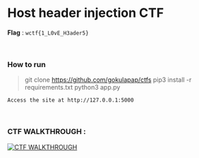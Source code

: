 # Host header injection CTF

**Flag** : `wctf{1_L0vE_H3ader5}`

<br>

### How to run 

> git clone https://github.com/gokulapap/ctfs
> pip3 install -r requirements.txt
> python3 app.py

`Access the site at http://127.0.0.1:5000`

<br>

### CTF WALKTHROUGH :

[![CTF WALKTHROUGH](https://img.youtube.com/vi/M84AFZVlzRg/0.jpg)](https://www.youtube.com/watch?v=M84AFZVlzRg)
